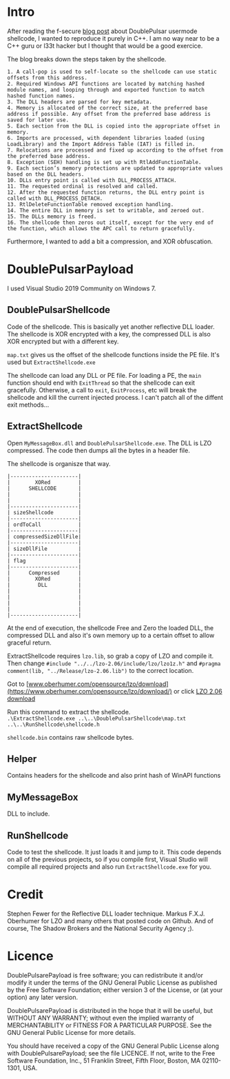 # Intro

After reading the f-secure [blog post](https://blog.f-secure.com/doublepulsar-usermode-analysis-generic-reflective-dll-loader/) about DoublePulsar usermode shellcode, I wanted to reproduce it purely in C++. I am no way near to be a C++ guru or l33t hacker but I thought that would be a good exercice.

The blog breaks down the steps taken by the shellcode.

    1. A call-pop is used to self-locate so the shellcode can use static offsets from this address.
    2. Required Windows API functions are located by matching hashed module names, and looping through and exported function to match hashed function names.
    3. The DLL headers are parsed for key metadata.
    4. Memory is allocated of the correct size, at the preferred base address if possible. Any offset from the preferred base address is saved for later use.
    5. Each section from the DLL is copied into the appropriate offset in memory.
    6. Imports are processed, with dependent libraries loaded (using LoadLibrary) and the Import Address Table (IAT) is filled in.
    7. Relocations are processed and fixed up according to the offset from the preferred base address.
    8. Exception (SEH) handling is set up with RtlAddFunctionTable.
    9. Each section’s memory protections are updated to appropriate values based on the DLL headers.
    10. DLLs entry point is called with DLL_PROCESS_ATTACH.
    11. The requested ordinal is resolved and called.
    12. After the requested function returns, the DLL entry point is called with DLL_PROCESS_DETACH.
    13. RtlDeleteFunctionTable removed exception handling.
    14. The entire DLL in memory is set to writable, and zeroed out.
    15. The DLLs memory is freed.
    16. The shellcode then zeros out itself, except for the very end of the function, which allows the APC call to return gracefully.

Furthermore, I wanted to add a bit a compression, and XOR obfuscation.

# DoublePulsarPayload

I used Visual Studio 2019 Community on Windows 7.

## DoublePulsarShellcode
Code of the shellcode. This is basically yet another reflective DLL loader. The shellcode is XOR encrypted with a key, the compressed DLL is also XOR encrypted but with a different key.

`map.txt` gives us the offset of the shellcode functions inside the PE file. It's used but `ExtractShellcode.exe`

The shellcode can load any DLL or PE file. For loading a PE, the `main` function should end with `ExitThread` so that the shellcode can exit gracefully. Otherwise, a call to `exit`, `ExitProcess`, etc will break the shellcode and kill the current injected process. I can't patch all of the diffent exit methods...

## ExtractShellcode
Open `MyMessageBox.dll` and `DoublePulsarShellcode.exe`. The DLL is LZO compressed. The code then dumps all the bytes in a header file.

The shellcode is organisze that way.
```
|----------------------|
|        XORed         |
|      SHELLCODE       |
|                      |
|                      |
|----------------------|
| sizeShellcode        |
|----------------------|
| ordToCall            |
|----------------------|
| compressedSizeDllFile|
|----------------------|
| sizeDllFile          |
|----------------------|
| flag                 |
|----------------------|
|      Compressed      |
|        XORed         |
|         DLL          |
|                      |
|                      |
|                      |
|                      |
|----------------------|
```

At the end of execution, the shellcode Free and Zero the loaded DLL, the compressed DLL and also it's own memory up to a certain offset to allow graceful return.

ExtractShellcode requires `lzo.lib`, so grab a copy of LZO and compile it. Then change
`#include "../../lzo-2.06/include/lzo/lzo1z.h"` and `#pragma comment(lib, "../Release/lzo-2.06.lib")`
to the correct location.

Got to [www.oberhumer.com/opensource/lzo/download](https://www.oberhumer.com/opensource/lzo/download/) or click [LZO 2.06 download](https://www.oberhumer.com/opensource/lzo/download/lzo-2.06.tar.gz)

Run this command to extract the shellcode.    
`.\ExtractShellcode.exe ..\..\DoublePulsarShellcode\map.txt ..\..\RunShellcode\shellcode.h`

`shellcode.bin` contains raw shellcode bytes.

## Helper
Contains headers for the shellcode and also print hash of WinAPI functions
## MyMessageBox
DLL to include.
## RunShellcode
Code to test the shellcode. It just loads it and jump to it. This code depends on all of the previous projects, so if you compile first, Visual Studio will compile all required projects and also run `ExtractShellcode.exe` for you.

# Credit
Stephen Fewer for the Reflective DLL loader technique. Markus F.X.J. Oberhumer for LZO and many others that posted code on Github.
And of course, The Shadow Brokers and the National Security Agency ;).

# Licence
DoublePulsarePayload is free software; you can redistribute it and/or
modify it under the terms of the GNU General Public License as
published by the Free Software Foundation; either version 3 of
the License, or (at your option) any later version.

DoublePulsarePayload is distributed in the hope that it will be useful,
but WITHOUT ANY WARRANTY; without even the implied warranty of
MERCHANTABILITY or FITNESS FOR A PARTICULAR PURPOSE.  See the
GNU General Public License for more details.

You should have received a copy of the GNU General Public License
along with DoublePulsarePayload; see the file LICENCE.
If not, write to the Free Software Foundation, Inc.,
51 Franklin Street, Fifth Floor, Boston, MA 02110-1301, USA.